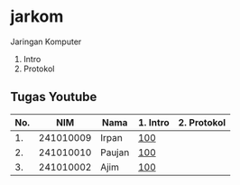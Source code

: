 # jarkom
Jaringan Komputer

1. Intro
2. Protokol

## Tugas Youtube

| No. | NIM | Nama | 1. Intro | 2. Protokol |
| --- | --- | --- | --- | --- |
| 1. | 241010009 | Irpan | [100](https://www.youtube.com/watch?v=6xNA3ZfC-sY) | |
| 2. | 241010010 | Paujan | [100](https://www.youtube.com/watch?v=-r5czAsrjMk) | |
| 3. | 241010002 | Ajim | [100](https://www.youtube.com/watch?v=2WuEfUuJXtM) | |

